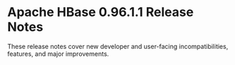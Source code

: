 # Apache HBase  0.96.1.1 Release Notes

These release notes cover new developer and user-facing incompatibilities, features, and major improvements.



